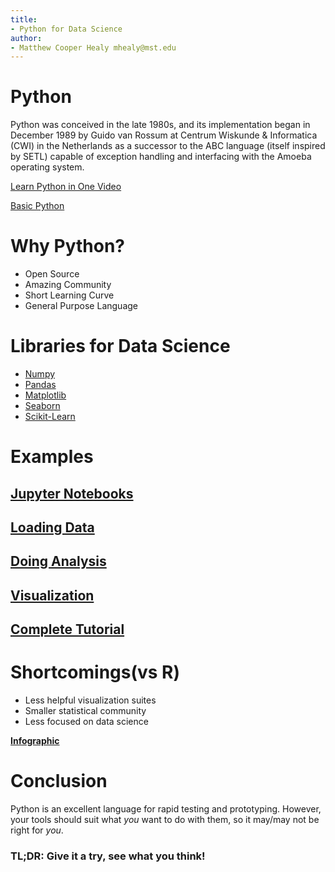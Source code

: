 ```yaml
---
title:
- Python for Data Science
author:
- Matthew Cooper Healy mhealy@mst.edu
---
```


# Python
Python was conceived in the late 1980s, and its implementation began in December
1989 by Guido van Rossum at Centrum Wiskunde & Informatica (CWI) in the
Netherlands as a successor to the ABC language (itself inspired by SETL) capable
of exception handling and interfacing with the Amoeba operating system.

[Learn Python in One Video](https://youtu.be/N4mEzFDjqtA)

[Basic Python](https://docs.python.org/3/tutorial/)

# Why Python?
 - Open Source
 - Amazing Community
 - Short Learning Curve
 - General Purpose Language

# Libraries for Data Science
 - [Numpy](http://numpy.org)
 - [Pandas](http::/pandas.pydata.org)
 - [Matplotlib](http://matplotlib.org)
 - [Seaborn](http://seaborn.org)
 - [Scikit-Learn](http://scikit-learn.org)

# Examples
## [Jupyter Notebooks](http://try.jupyter.org/)
## [Loading Data](https://goo.gl/EFQKHH)
## [Doing Analysis](https://goo.gl/7D7MYH)
## [Visualization](https://goo.gl/mkLE5a)
## [Complete Tutorial](https://goo.gl/swZf7e)

# Shortcomings(vs R)
 - Less helpful visualization suites
 - Smaller statistical community
 - Less focused on data science

[**Infographic**](https://goo.gl/5zBoud)

# Conclusion
Python is an excellent language for rapid testing and prototyping.
However, your tools should suit what *you* want to do with them, so it
may/may not be right for *you*.

### **TL;DR:** Give it a try, see what you think!
